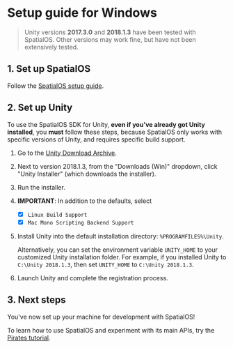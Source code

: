 # Setup guide for Windows

> Unity versions **2017.3.0** and **2018.1.3** have been tested with SpatialOS. Other versions may work fine, but have not been extensively tested.

## 1. Set up SpatialOS

Follow the [SpatialOS setup guide](https://docs.improbable.io/reference/13.0/shared/get-started/setup/win).

## 2. Set up Unity

To use the SpatialOS SDK for Unity, **even if you've already got Unity installed**,
you **must** follow these steps, because SpatialOS only works with specific versions of Unity, and requires specific build support.

1. Go to the [Unity Download Archive](https://unity3d.com/get-unity/download/archive).
1. Next to version 2018.1.3, from the "Downloads (Win)" dropdown, click "Unity Installer"
(which downloads the installer).
1. Run the installer.
2. **IMPORTANT**: In addition to the defaults, select
    * [x] `Linux Build Support`
    * [x] `Mac Mono Scripting Backend Support`

1. Install Unity into the default installation directory: `%PROGRAMFILES%\Unity`.

    Alternatively, you can set the environment variable `UNITY_HOME` to your customized Unity installation folder.
    For example, if you installed Unity to `C:\Unity 2018.1.3`, then set `UNITY_HOME` to `C:\Unity 2018.1.3`.

1. Launch Unity and complete the registration process.

## 3. Next steps

You've now set up your machine for development with SpatialOS!

To learn how to use SpatialOS and experiment with its main APIs, try the
[Pirates tutorial](../../tutorials/pirates/overview.md).
